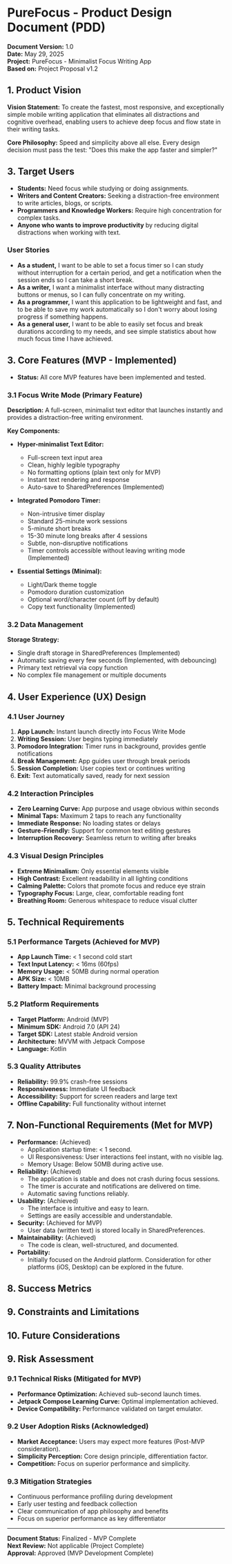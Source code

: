 # PureFocus - Product Design Document (PDD)

**Document Version:** 1.0  
**Date:** May 29, 2025  
**Project:** PureFocus - Minimalist Focus Writing App  
**Based on:** Project Proposal v1.2

## 1. Product Vision

**Vision Statement:** To create the fastest, most responsive, and exceptionally simple mobile writing application that eliminates all distractions and cognitive overhead, enabling users to achieve deep focus and flow state in their writing tasks.

**Core Philosophy:** Speed and simplicity above all else. Every design decision must pass the test: "Does this make the app faster and simpler?"

## 3. Target Users

*   **Students:** Need focus while studying or doing assignments.
*   **Writers and Content Creators:** Seeking a distraction-free environment to write articles, blogs, or scripts.
*   **Programmers and Knowledge Workers:** Require high concentration for complex tasks.
*   **Anyone who wants to improve productivity** by reducing digital distractions when working with text.

### User Stories

*   **As a student,** I want to be able to set a focus timer so I can study without interruption for a certain period, and get a notification when the session ends so I can take a short break.
*   **As a writer,** I want a minimalist interface without many distracting buttons or menus, so I can fully concentrate on my writing.
*   **As a programmer,** I want this application to be lightweight and fast, and to be able to save my work automatically so I don't worry about losing progress if something happens.
*   **As a general user,** I want to be able to easily set focus and break durations according to my needs, and see simple statistics about how much focus time I have achieved.

## 3. Core Features (MVP - Implemented)
*   **Status:** All core MVP features have been implemented and tested.

### 3.1 Focus Write Mode (Primary Feature)

**Description:** A full-screen, minimalist text editor that launches instantly and provides a distraction-free writing environment.

**Key Components:**
- **Hyper-minimalist Text Editor:**
  - Full-screen text input area
  - Clean, highly legible typography
  - No formatting options (plain text only for MVP)
  - Instant text rendering and response
  - Auto-save to SharedPreferences (Implemented)

- **Integrated Pomodoro Timer:**
  - Non-intrusive timer display
  - Standard 25-minute work sessions
  - 5-minute short breaks
  - 15-30 minute long breaks after 4 sessions
  - Subtle, non-disruptive notifications
  - Timer controls accessible without leaving writing mode (Implemented)

- **Essential Settings (Minimal):**
  - Light/Dark theme toggle
  - Pomodoro duration customization
  - Optional word/character count (off by default)
  - Copy text functionality (Implemented)

### 3.2 Data Management

**Storage Strategy:**
- Single draft storage in SharedPreferences (Implemented)
- Automatic saving every few seconds (Implemented, with debouncing)
- Primary text retrieval via copy function
- No complex file management or multiple documents

## 4. User Experience (UX) Design

### 4.1 User Journey

1. **App Launch:** Instant launch directly into Focus Write Mode
2. **Writing Session:** User begins typing immediately
3. **Pomodoro Integration:** Timer runs in background, provides gentle notifications
4. **Break Management:** App guides user through break periods
5. **Session Completion:** User copies text or continues writing
6. **Exit:** Text automatically saved, ready for next session

### 4.2 Interaction Principles

- **Zero Learning Curve:** App purpose and usage obvious within seconds
- **Minimal Taps:** Maximum 2 taps to reach any functionality
- **Immediate Response:** No loading states or delays
- **Gesture-Friendly:** Support for common text editing gestures
- **Interruption Recovery:** Seamless return to writing after breaks

### 4.3 Visual Design Principles

- **Extreme Minimalism:** Only essential elements visible
- **High Contrast:** Excellent readability in all lighting conditions
- **Calming Palette:** Colors that promote focus and reduce eye strain
- **Typography Focus:** Large, clear, comfortable reading font
- **Breathing Room:** Generous whitespace to reduce visual clutter

## 5. Technical Requirements

### 5.1 Performance Targets (Achieved for MVP)

- **App Launch Time:** < 1 second cold start
- **Text Input Latency:** < 16ms (60fps)
- **Memory Usage:** < 50MB during normal operation
- **APK Size:** < 10MB
- **Battery Impact:** Minimal background processing

### 5.2 Platform Requirements

- **Target Platform:** Android (MVP)
- **Minimum SDK:** Android 7.0 (API 24)
- **Target SDK:** Latest stable Android version
- **Architecture:** MVVM with Jetpack Compose
- **Language:** Kotlin

### 5.3 Quality Attributes

- **Reliability:** 99.9% crash-free sessions
- **Responsiveness:** Immediate UI feedback
- **Accessibility:** Support for screen readers and large text
- **Offline Capability:** Full functionality without internet

## 7. Non-Functional Requirements (Met for MVP)

*   **Performance:** (Achieved)
    *   Application startup time: < 1 second.
    *   UI Responsiveness: User interactions feel instant, with no visible lag.
    *   Memory Usage: Below 50MB during active use.
*   **Reliability:** (Achieved)
    *   The application is stable and does not crash during focus sessions.
    *   The timer is accurate and notifications are delivered on time.
    *   Automatic saving functions reliably.
*   **Usability:** (Achieved)
    *   The interface is intuitive and easy to learn.
    *   Settings are easily accessible and understandable.
*   **Security:** (Achieved for MVP)
    *   User data (written text) is stored locally in SharedPreferences.
*   **Maintainability:** (Achieved)
    *   The code is clean, well-structured, and documented.
*   **Portability:**
    *   Initially focused on the Android platform. Consideration for other platforms (iOS, Desktop) can be explored in the future.

## 8. Success Metrics

## 9. Constraints and Limitations

## 10. Future Considerations

## 9. Risk Assessment

### 9.1 Technical Risks (Mitigated for MVP)
- **Performance Optimization:** Achieved sub-second launch times.
- **Jetpack Compose Learning Curve:** Optimal implementation achieved.
- **Device Compatibility:** Performance validated on target emulator.

### 9.2 User Adoption Risks (Acknowledged)
- **Market Acceptance:** Users may expect more features (Post-MVP consideration).
- **Simplicity Perception:** Core design principle, differentiation factor.
- **Competition:** Focus on superior performance and simplicity.

### 9.3 Mitigation Strategies
- Continuous performance profiling during development
- Early user testing and feedback collection
- Clear communication of app philosophy and benefits
- Focus on superior performance as key differentiator

---

**Document Status:** Finalized - MVP Complete  
**Next Review:** Not applicable (Project Complete)  
**Approval:** Approved (MVP Development Complete)